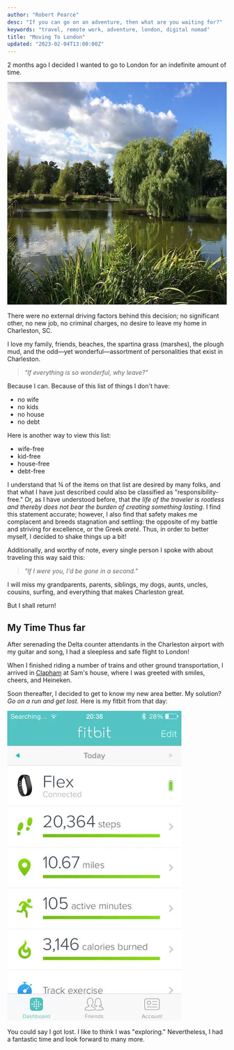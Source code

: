 ```yaml
---
author: "Robert Pearce"
desc: "If you can go on an adventure, then what are you waiting for?"
keywords: "travel, remote work, adventure, london, digital nomad"
title: "Moving To London"
updated: "2023-02-04T13:00:00Z"
---
```


2 months ago I decided I wanted to go to London for an indefinite amount of time.

<img
  alt="Willow tree near water in London"
  decoding="async"
  src="./images/london-tree.webp"
  width="680"
  height="510"
/>

There were no external driving factors behind this decision; no significant
other, no new job, no criminal charges, no desire to leave my home in
Charleston, SC.

I love my family, friends, beaches, the spartina grass (marshes), the plough
mud, and the odd&mdash;yet wonderful&mdash;assortment of personalities that
exist in Charleston.

> _&quot;If everything is so wonderful, why leave?&quot;_

Because I can. Because of this list of things I don't have:

* no wife
* no kids
* no house
* no debt

Here is another way to view this list:

* wife-free
* kid-free
* house-free
* debt-free

I understand that &frac34; of the items on that list are desired by many folks,
and that what I have just described could also be classified as
&quot;responsibility-free.&quot; Or, as I have understood before, that _the life
of the traveler is rootless and thereby does not bear the burden of creating
something lasting_. I find this statement accurate; however, I also find that
safety makes me complacent and breeds stagnation and settling: the opposite of
my battle and striving for excellence, or the Greek _areté_. Thus, in order to
better myself, I decided to shake things up a bit!

Additionally, and worthy of note, every single person I spoke with about
traveling this way said this:

> _&quot;If I were you, I'd be gone in a second.&quot;_

I will miss my grandparents, parents, siblings, my dogs, aunts, uncles, cousins,
surfing, and everything that makes Charleston great.

But I shall return!

## My Time Thus far

After serenading the Delta counter attendants in the Charleston airport with my
guitar and song, I had a sleepless and safe flight to London!

When I finished riding a number of trains and other ground transportation, I
arrived in [Clapham](https://www.google.com/maps/preview?q=clapham+london&ie=UTF-8&ei=ApsEVOSbJaeu0QXc84HYCw&ved=0CAYQ_AUoAQ)
at Sam's house, where I was greeted with smiles, cheers, and Heineken.

Soon thereafter, I decided to get to know my new area better. My solution? _Go
on a run and get lost._ Here is my fitbit from that day:

<img
  alt="My first day in London fitbit data"
  decoding="async"
  height="710"
  loading="lazy"
  src="./images/london-fitbit.webp"
  width="400"
/>

You could say I got lost. I like to think I was &quot;exploring.&quot;
Nevertheless, I had a fantastic time and look forward to many more.
